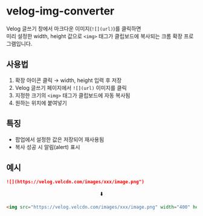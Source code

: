 # velog-img-converter

Velog 글쓰기 창에서 마크다운 이미지(`![](url)`)를 클릭하면  
미리 설정한 width, height 값으로 `<img>` 태그가 클립보드에 복사되는 크롬 확장 프로그램입니다.

## 사용법
1. 확장 아이콘 클릭 → width, height 입력 후 저장
2. Velog 글쓰기 페이지에서 `![](url)` 이미지를 클릭
3. 지정한 크기의 `<img>` 태그가 클립보드에 자동 복사됨
4. 원하는 위치에 붙여넣기

## 특징
- 팝업에서 설정한 값은 저장되어 재사용됨
- 복사 성공 시 알림(alert) 표시

## 예시
```markdown
![](https://velog.velcdn.com/images/xxx/image.png")
```

<center>⬇️</center>

```html
<img src="https://velog.velcdn.com/images/xxx/image.png" width="400" height="300">
```
